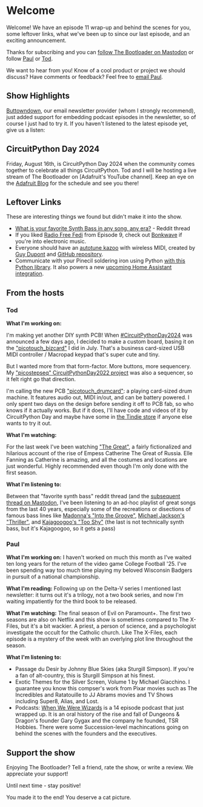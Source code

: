 # Welcome

Welcome! We have an episode 11 wrap-up and behind the scenes for you, some leftover links, what we've been up to since our last episode, and an exciting announcement.

Thanks for subscribing and you can [follow The Bootloader on Mastodon](https://www.circuitpythonshow.com/@thebootloader/follow) or follow [Paul](https://hachyderm.io/@prcutler) or [Tod](https://mastodon.social/@todbot).

We want to hear from you!  Know of a cool product or project we should discuss?  Have comments or feedback?  Feel free to [email Paul](mailto:paul@paulcutler.org).

## Show Highlights

[Buttowndown](https://buttodown.email), our email newsletter provider (whom I strongly recommend), just added support for embedding podcast episodes in the newsletter, so of course I just had to try it.  If you haven't listened to the latest episode yet, give us a listen:

## CircuitPython Day 2024
Friday, August 16th, is CircuitPython Day 2024 when the community comes together to celebrate all things CircuitPython.  Tod and I will be hosting a live stream of The Bootloader on [Adafruit's YouTube channel].  Keep an eye on the [Adafruit Blog](https://blog.adafruit.com) for the schedule and see you there!


## Leftover Links

These are interesting things we found but didn't make it into the show.

* [What is your favorite Synth Bass in any song, any era?](https://www.reddit.com/r/synthesizers/comments/wjf71k/what_is_your_favorite_synth_bass_in_any_song_any/) - Reddit thread
* If you liked [Radio Free Fedi](https://radiofreefedi.net) from Episode 9, check out [Bonkwave](https://bonkwave.org/) if you're into electronic music.
* Everyone should have an [autotune kazoo](https://www.youtube.com/watch?v=FDlRD5LRMc8) with wireless MIDI, created by [Guy Dupont](https://mastodon.social/@gvy_dvpont) and [GitHub repository](https://github.com/dupontgu/AutotuneKazoo).
* Communicate with your Pinecil soldering iron using Python [with this Python library](https://github.com/tr4nt0r/pynecil/).  It also powers a new [upcoming Home Assistant integration](https://chaos.social/@tr4nt0r/112887811871454266).

## From the hosts

### Tod

**What I'm working on:**

I'm making yet another DIY synth PCB! When [#CircuitPythonDay2024](https://blog.adafruit.com/2024/07/29/circuitpython-day-is-august-16-2024/) was announced a few days ago, I decided to make a custom board, basing it on the ["picotouch_bizcard"](https://github.com/todbot/picotouch_bizcard) I did in July. That's a business card-sized USB MIDI controller / Macropad keypad that's super cute and tiny.

But I wanted more from that form-factor. More buttons, more sequencery. My ["picostepseq" CircuitPythonDay2022 project](https://github.com/todbot/picostepseq) was also a sequencer, so it felt right go that direction.

I'm calling the new PCB ["picotouch_drumcard"](https://mastodon.social/@todbot/112893465761147298): a playing card-sized drum machine. It features audio out, MIDI in/out, and can be battery powered. I only spent two days on the design before sending it off to PCB fab, so who knows if it actually works. But if it does, I'll have code and videos of it by CircuitPython Day and maybe have some in [the Tindie store](https://www.tindie.com/stores/todbot/) if anyone else wants to try it out.

**What I'm watching:**

For the last week I've been watching ["The Great"](https://www.imdb.com/title/tt2235759/), a fairly fictionalized and hilarious account of the rise of Empess Catherine The Great of Russia. Elle Fanning as Catherine is amazing, and all the costumes and locations are just wonderful. Highly recommended even though I'm only done with the first season.

**What I'm listening to:**

Between that "favorite synth bass" reddit thread (and the [subsequent thread on Mastodon](https://mastodon.social/@todbot/112843181259100245), I've been listening to an ad-hoc playlist of great songs from the last 40 years, especially some of the recreations or disections of famous bass lines like [Madonna's "Into the Groove"](https://www.youtube.com/watch?v=7Xe1zQ3Cv3w), [Michael Jackson's "Thriller"](https://www.youtube.com/watch?v=zKzcR0sUvV0), and [Kajagoogoo's "Too Shy"](https://www.youtube.com/watch?v=XuXax5-pWzI) (the last is not technically synth bass, but it's Kajagoogoo, so it gets a pass)

### Paul

**What I'm working on:** I haven't worked on much this month as I've waited ten long years for the return of the video game College Football '25.  I've been spending way too much time playing my beloved Wisconsin Badgers in pursuit of a national championship.

**What I'm reading:** Following up on the Delta-V series I mentioned last newsletter: it turns out it's a trilogy, not a two book series, and now I'm waiting impatiently for the third book to be released.

**What I'm watching:** The final season of Evil on Paramount+.  The first two seasons are also on Netflix and this show is sometimes compared to The X-Files, but it's a bit wackier.  A priest, a person of science, and a psychologist investigate the occult for the Catholic church.  Like The X-Files, each episode is a mystery of the week with an overlying plot line throughout the season.

**What I'm listening to:**
* Passage du Desir by Johnny Blue Skies (aka Sturgill Simpson).  If you're a fan of alt-country, this is Sturgill Simpson at his finest.
* Exotic Themes for the Silver Screen, Volume 1 by Michael Giacchino.  I guarantee you know this compser's work from Pixar movies such as The Incredibles and Ratatouille to JJ Abrams movies and TV Shows including Super8, Alias, and Lost.
* Podcasts: [When We Were Wizards](https://podcasters.spotify.com/pod/show/traction-media) is a 14 episode podcast that just wrapped up.  It is an oral history of the rise and fall of Dungeons & Dragon's founder Gary Gygax and the company he founded, TSR Hobbies.  There were some Succession-level machincations going on behind the scenes with the founders and the executives.


## Support the show
Enjoying The Bootloader?  Tell a friend, rate the show, or write a review.  We appreciate your support!

Until next time - stay positive!

You made it to the end!  You deserve a cat picture.
